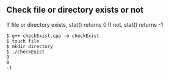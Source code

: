 ﻿## Check file or directory exists or not
If file or directory exists, stat() returns 0
If not, stat() returns -1

    $ g++ checkExist.cpp -o checkExist
    $ touch file
    $ mkdir directory
    $ ./checkExist
    0
    0
    -1

